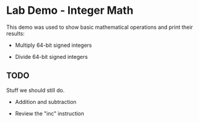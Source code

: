 
# Lab Demo - Integer Math

This demo was used to show basic mathematical operations and print their results:

* Multiply 64-bit signed integers

* Divide 64-bit signed integers

## TODO

Stuff we should still do.

* Addition and subtraction

* Review the "inc" instruction




